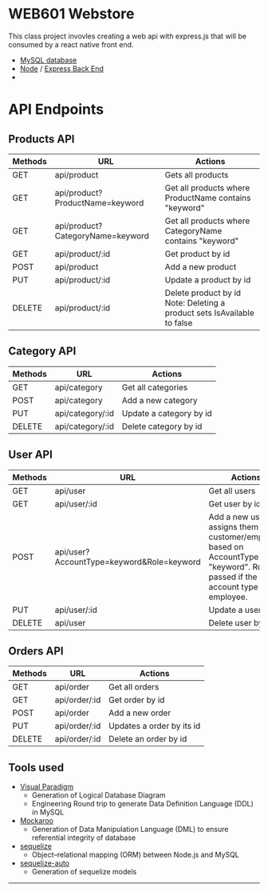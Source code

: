 # WEB601 Webstore

This class project invovles creating a web api with express.js that will be consumed by a react native front end. 
 
- [MySQL database](https://www.mysql.com/)
- [Node](https://nodejs.org/en/) / [Express Back End](https://expressjs.com/)
-
# API Endpoints

## Products API

| Methods | URL | Actions |
| ------- | ---- | ------- |
| GET | api/product | Gets all products |
| GET | api/product?ProductName=keyword | Get all products where ProductName contains "keyword" |
| GET | api/product?CategoryName=keyword | Get all products where CategoryName contains "keyword" |
| GET | api/product/:id | Get product by id |
| POST | api/product | Add a new product |
| PUT | api/product/:id | Update a product by id |
| DELETE | api/product/:id | Delete product by id Note: Deleting a product sets IsAvailable to false |

## Category API

| Methods | URL | Actions |
| ------- | ---- | ------- |
| GET  | api/category | Get all categories |
| POST | api/category | Add a new category |
| PUT | api/category/:id | Update a category by id |
| DELETE | api/category/:id | Delete category by id |

## User API

| Methods | URL | Actions |
| ------- | ---- | ------- |
| GET | api/user | Get all users |
| GET | api/user/:id | Get user by id |
| POST | api/user?AccountType=keyword&Role=keyword | Add a new user and assigns them a customer/employee based on AccountType "keyword". Role is passed if the user account type is an employee. |
| PUT | api/user/:id | Update a user by id |
| DELETE | api/user | Delete user by id |

## Orders API

| Methods | URL | Actions |
| ------- | ---- | ------- |
| GET | api/order | Get all orders |
| GET | api/order/:id | Get order by id |
| POST | api/order | Add a new order |
| PUT | api/order/:id | Updates a order by its id |
| DELETE | api/order/:id | Delete an order by id |

## Tools used

- [Visual Paradigm](https://www.visual-paradigm.com/)
  - Generation of Logical Database Diagram
  - Engineering Round trip to generate Data Definition Language (DDL) in MySQL
- [Mockaroo](https://mockaroo.com/)
  - Generation of Data Manipulation Language (DML) to ensure referential integrity of database
- [sequelize](https://sequelize.org/)
  - Object–relational mapping (ORM) between Node.js and MySQL
- [sequelize-auto](https://github.com/sequelize/sequelize-auto)
  - Generation of sequelize models
---
